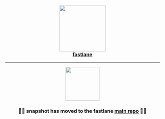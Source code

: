
<h3 align="center">
  <a href="https://github.com/fastlane/fastlane">
    <img src="https://raw.githubusercontent.com/fastlane/fastlane/master/fastlane/assets/fastlane.png" width="150" />
    <br />
    fastlane
  </a>
</h3>

------

<p align="center">
  <img src="https://raw.githubusercontent.com/fastlane/fastlane/master/snapshot/assets/snapshot.png" height="110">
</p>

<h3 align="center">💎🚀 <b>snapshot</b> has moved to the <b>fastlane</b> <a href='https://github.com/fastlane/fastlane/tree/master/snapshot'>main repo</a> 🚀💎</h2>
